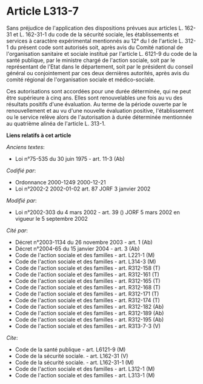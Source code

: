 # Article L313-7

Sans préjudice de l'application des dispositions prévues aux articles L. 162-31 et L. 162-31-1 du code de la sécurité
sociale, les établissements et services à caractère expérimental mentionnés au 12° du I de l'article L. 312-1 du présent code
sont autorisés soit, après avis du Comité national de l'organisation sanitaire et sociale institué par l'article L. 6121-9 du
code de la santé publique, par le ministre chargé de l'action sociale, soit par le représentant de l'Etat dans le
département, soit par le président du conseil général ou conjointement par ces deux dernières autorités, après avis du comité
régional de l'organisation sociale et médico-sociale.

Ces autorisations sont accordées pour une durée déterminée, qui ne peut être supérieure à cinq ans. Elles sont renouvelables
une fois au vu des résultats positifs d'une évaluation. Au terme de la période ouverte par le renouvellement et au vu d'une
nouvelle évaluation positive, l'établissement ou le service relève alors de l'autorisation à durée déterminée mentionnée au
quatrième alinéa de l'article L. 313-1.

**Liens relatifs à cet article**

_Anciens textes_:

  - Loi n°75-535 du 30 juin 1975 - art. 11-3 (Ab)

_Codifié par_:

  - Ordonnance 2000-1249 2000-12-21
  - Loi n°2002-2 2002-01-02 art. 87 JORF 3 janvier 2002

_Modifié par_:

  - Loi n°2002-303 du 4 mars 2002 - art. 39 () JORF 5 mars 2002 en vigueur le 5 septembre 2002

_Cité par_:

  - Décret n°2003-1134 du 26 novembre 2003 - art. 1 (Ab)
  - Décret n°2004-65 du 15 janvier 2004 - art. 3 (Ab)
  - Code de l'action sociale et des familles - art. L221-1 (M)
  - Code de l'action sociale et des familles - art. L314-3 (M)
  - Code de l'action sociale et des familles - art. R312-158 (T)
  - Code de l'action sociale et des familles - art. R312-161 (T)
  - Code de l'action sociale et des familles - art. R312-165 (T)
  - Code de l'action sociale et des familles - art. R312-168 (T)
  - Code de l'action sociale et des familles - art. R312-171 (T)
  - Code de l'action sociale et des familles - art. R312-174 (T)
  - Code de l'action sociale et des familles - art. R312-182 (Ab)
  - Code de l'action sociale et des familles - art. R312-189 (Ab)
  - Code de l'action sociale et des familles - art. R312-195 (Ab)
  - Code de l'action sociale et des familles - art. R313-7-3 (V)

_Cite_:

  - Code de la santé publique - art. L6121-9 (M)
  - Code de la sécurité sociale. - art. L162-31 (V)
  - Code de la sécurité sociale. - art. L162-31-1 (M)
  - Code de l'action sociale et des familles - art. L312-1 (M)
  - Code de l'action sociale et des familles - art. L313-1 (M)
